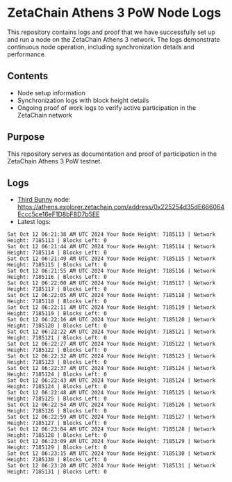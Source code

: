 # ZetaChain Athens 3 PoW Node Logs
This repository contains logs and proof that we have successfully set up and run a node on the ZetaChain Athens 3 network. The logs demonstrate continuous node operation, including synchronization details and performance.

## Contents
- Node setup information
- Synchronization logs with block height details
- Ongoing proof of work logs to verify active participation in the ZetaChain network

## Purpose
This repository serves as documentation and proof of participation in the ZetaChain Athens 3 PoW testnet.

## Logs

- [Third Bunny](https://thirdbunny.xyz/) node: https://athens.explorer.zetachain.com/address/0x225254d35dE666064Eccc5ce16eF1D8bF8D7b5EE
- Latest logs:
```
Sat Oct 12 06:21:38 AM UTC 2024 Your Node Height: 7185113 | Network Height: 7185113 | Blocks Left: 0
Sat Oct 12 06:21:44 AM UTC 2024 Your Node Height: 7185114 | Network Height: 7185114 | Blocks Left: 0
Sat Oct 12 06:21:49 AM UTC 2024 Your Node Height: 7185115 | Network Height: 7185115 | Blocks Left: 0
Sat Oct 12 06:21:55 AM UTC 2024 Your Node Height: 7185116 | Network Height: 7185116 | Blocks Left: 0
Sat Oct 12 06:22:00 AM UTC 2024 Your Node Height: 7185117 | Network Height: 7185117 | Blocks Left: 0
Sat Oct 12 06:22:05 AM UTC 2024 Your Node Height: 7185118 | Network Height: 7185118 | Blocks Left: 0
Sat Oct 12 06:22:11 AM UTC 2024 Your Node Height: 7185119 | Network Height: 7185119 | Blocks Left: 0
Sat Oct 12 06:22:16 AM UTC 2024 Your Node Height: 7185120 | Network Height: 7185120 | Blocks Left: 0
Sat Oct 12 06:22:22 AM UTC 2024 Your Node Height: 7185121 | Network Height: 7185121 | Blocks Left: 0
Sat Oct 12 06:22:27 AM UTC 2024 Your Node Height: 7185122 | Network Height: 7185122 | Blocks Left: 0
Sat Oct 12 06:22:32 AM UTC 2024 Your Node Height: 7185123 | Network Height: 7185123 | Blocks Left: 0
Sat Oct 12 06:22:37 AM UTC 2024 Your Node Height: 7185124 | Network Height: 7185124 | Blocks Left: 0
Sat Oct 12 06:22:43 AM UTC 2024 Your Node Height: 7185124 | Network Height: 7185124 | Blocks Left: 0
Sat Oct 12 06:22:48 AM UTC 2024 Your Node Height: 7185125 | Network Height: 7185125 | Blocks Left: 0
Sat Oct 12 06:22:54 AM UTC 2024 Your Node Height: 7185126 | Network Height: 7185126 | Blocks Left: 0
Sat Oct 12 06:22:59 AM UTC 2024 Your Node Height: 7185127 | Network Height: 7185127 | Blocks Left: 0
Sat Oct 12 06:23:04 AM UTC 2024 Your Node Height: 7185128 | Network Height: 7185128 | Blocks Left: 0
Sat Oct 12 06:23:09 AM UTC 2024 Your Node Height: 7185129 | Network Height: 7185129 | Blocks Left: 0
Sat Oct 12 06:23:15 AM UTC 2024 Your Node Height: 7185130 | Network Height: 7185130 | Blocks Left: 0
Sat Oct 12 06:23:20 AM UTC 2024 Your Node Height: 7185131 | Network Height: 7185131 | Blocks Left: 0
```
